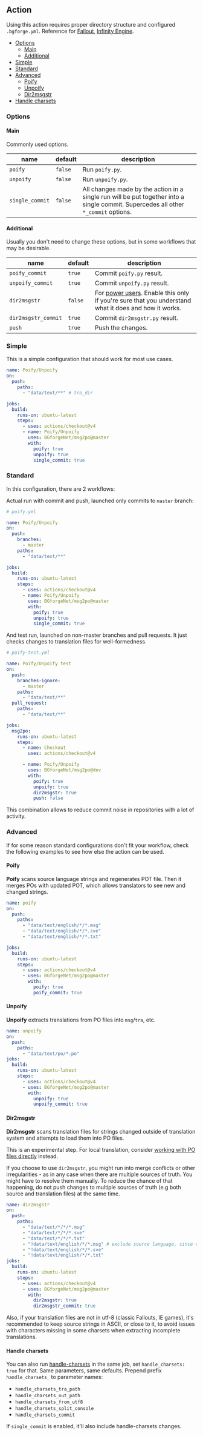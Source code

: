 ## Action

Using this action requires proper directory structure and configured `.bgforge.yml`. Reference for [Fallout](https://forums.bgforge.net/viewtopic.php?f=9&t=331), [Infinity Engine](https://forums.bgforge.net/viewtopic.php?f=9&t=26).

- [Options](#options)
  - [Main](#main)
  - [Additional](#additional)
- [Simple](#simple)
- [Standard](#standard)
- [Advanced](#advanced)
  - [Poify](#poify)
  - [Unpoify](#unpoify)
  - [Dir2msgstr](#dir2msgstr)
- [Handle charsets](#handle-charsets)

### Options

#### Main

Commonly used options.

| name            | default | description                                                                                                                        |
| --------------- | ------- | ---------------------------------------------------------------------------------------------------------------------------------- |
| `poify`         | `false` | Run `poify.py`.                                                                                                                    |
| `unpoify`       | `false` | Run `unpoify.py`.                                                                                                                  |
| `single_commit` | `false` | All changes made by the action in a single run will be put together into a single commit. Supercedes all other `*_commit` options. |

#### Additional

Usually you don't need to change these options, but in some workflows that may be desirable.

| name                | default | description                                                                                                        |
| ------------------- | ------- | ------------------------------------------------------------------------------------------------------------------ |
| `poify_commit`      | `true`  | Commit `poify.py` result.                                                                                          |
| `unpoify_commit`    | `true`  | Commit `unpoify.py` result.                                                                                        |
| `dir2msgstr`        | `false` | For [power users](#dir2msgstr). Enable this only if you're sure that you understand what it does and how it works. |
| `dir2msgstr_commit` | `true`  | Commit `dir2msgstr.py` result.                                                                                     |
| `push`              | `true`  | Push the changes.                                                                                                  |

### Simple

This is a simple configuration that should work for most use cases.

```yaml
name: Poify/Unpoify
on:
  push:
    paths:
      - "data/text/**" # tra_dir

jobs:
  build:
    runs-on: ubuntu-latest
    steps:
      - uses: actions/checkout@v4
      - name: Poify/Unpoify
        uses: BGforgeNet/msg2po@master
        with:
          poify: true
          unpoify: true
          single_commit: true
```

### Standard

In this configuration, there are 2 workflows:

Actual run with commit and push, launched only commits to `master` branch:

```yaml
# poify.yml

name: Poify/Unpoify
on:
  push:
    branches:
      - master
    paths:
      - "data/text/**"

jobs:
  build:
    runs-on: ubuntu-latest
    steps:
      - uses: actions/checkout@v4
      - name: Poify/Unpoify
        uses: BGforgeNet/msg2po@master
        with:
          poify: true
          unpoify: true
          single_commit: true
```

And test run, launched on non-master branches and pull requests. It just checks changes to translation files for well-formedness.

```yaml
# poify-test.yml

name: Poify/Unpoify test
on:
  push:
    branches-ignore:
      - master
    paths:
      - "data/text/**"
  pull_request:
    paths:
      - "data/text/**"

jobs:
  msg2po:
    runs-on: ubuntu-latest
    steps:
      - name: Checkout
        uses: actions/checkout@v4

      - name: Poify/Unpoify
        uses: BGforgeNet/msg2po@dev
        with:
          poify: true
          unpoify: true
          dir2msgstr: true
          push: false
```

This combination allows to reduce commit noise in repositories with a lot of activity.

### Advanced

If for some reason standard configurations don't fit your workflow, check the following examples to see how else the action can be used.

#### Poify

**Poify** scans source language strings and regenerates POT file. Then it merges POs with updated POT, which allows translators to see new and changed strings.

```yaml
name: poify
on:
  push:
    paths:
      - "data/text/english/*/*.msg"
      - "data/text/english/*/*.sve"
      - "data/text/english/*/*.txt"

jobs:
  build:
    runs-on: ubuntu-latest
    steps:
      - uses: actions/checkout@v4
      - uses: BGforgeNet/msg2po@master
        with:
          poify: true
          poify_commit: true
```

#### Unpoify

**Unpoify** extracts translations from PO files into `msg`/`tra`, etc.

```yaml
name: unpoify
on:
  push:
    paths:
      - "data/text/po/*.po"
jobs:
  build:
    runs-on: ubuntu-latest
    steps:
      - uses: actions/checkout@v4
      - uses: BGforgeNet/msg2po@master
        with:
          unpoify: true
          unpoify_commit: true
```

#### Dir2msgstr

**Dir2msgstr** scans translation files for strings changed outside of translation system and attempts to load them into PO files.

This is an experimental step. For local translation, consider [working with PO files directly](https://forums.bgforge.net/viewtopic.php?f=9&t=404) instead.

If you choose to use `dir2msgstr`, you might run into merge conflicts or other irregularities - as in any case when there are multiple sources of truth. You might have to resolve them manually.
To reduce the chance of that happening, do not push changes to multiple sources of truth (e.g both source and translation files) at the same time.

```yaml
name: dir2msgstr
on:
  push:
    paths:
      - "data/text/*/*/*.msg"
      - "data/text/*/*/*.sve"
      - "data/text/*/*/*.txt"
      - "!data/text/english/*/*.msg" # exclude source language, since we don't need to update POs in that case
      - "!data/text/english/*/*.sve"
      - "!data/text/english/*/*.txt"
jobs:
  build:
    runs-on: ubuntu-latest
    steps:
      - uses: actions/checkout@v4
      - uses: BGforgeNet/msg2po@master
        with:
          dir2msgstr: true
          dir2msgstr_commit: true
```

Also, if your translation files are not in utf-8 (classic Fallouts, IE games), it's recommended to keep source strings in ASCII, or close to it, to avoid issues with characters missing in some charsets when extracting incomplete translations.

#### Handle charsets

You can also run [handle-charsets](https://github.com/BGforgeNet/handle-charsets) in the same job, set `handle_charsets: true` for that. Same parameters, same defaults. Prepend prefix `handle_charsets_` to parameter names:

- `handle_charsets_tra_path`
- `handle_charsets_out_path`
- `handle_charsets_from_utf8`
- `handle_charsets_split_console`
- `handle_charsets_commit`

If `single_commit` is enabled, it'll also include handle-charsets changes.
